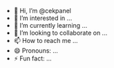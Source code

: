 - 👋 Hi, I’m @cekpanel
- 👀 I’m interested in ...
- 🌱 I’m currently learning ...
- 💞️ I’m looking to collaborate on ...
- 📫 How to reach me ...
- 😄 Pronouns: ...
- ⚡ Fun fact: ...

<!---
cekpanel/cekpanel is a ✨ special ✨ repository because its `README.md` (this file) appears on your GitHub profile.
You can click the Preview link to take a look at your changes.
--->
